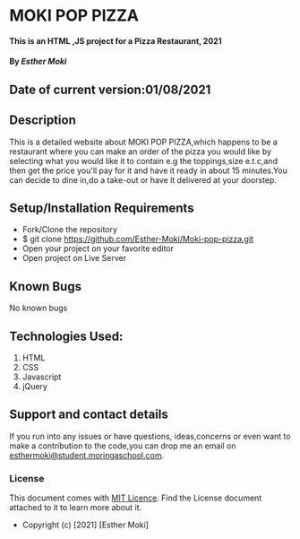 # MOKI POP PIZZA

#### This is an HTML ,JS project for a Pizza Restaurant, 2021

#### By *Esther Moki*
## Date of current version:01/08/2021

## Description
This is a detailed website about MOKI POP PIZZA,which happens to be a restaurant where you can make an order of the pizza you would like by selecting what you would like it to contain e.g the toppings,size e.t.c,and then get the price you'll pay for it and have it ready in about 15 minutes.You can decide to dine in,do a take-out or have it delivered at your doorstep.

## Setup/Installation Requirements
* Fork/Clone the repository
* $ git clone https://github.com/Esther-Moki/Moki-pop-pizza.git
* Open your project on your favorite editor
* Open project on Live Server

## Known Bugs
No known bugs
## Technologies Used:
 1. HTML
 2. CSS 
 3. Javascript
 4. jQuery

## Support and contact details
If you run into any issues or have questions, ideas,concerns or even want to make a contribution to the code,you can drop me an email on esthermoki@student.moringaschool.com.

### License
This document comes with <a href="https://https://github.com/Esther-Moki/Moki-pop-pizza/blob/master/LICENSE" target="_blank">MIT Licence</a>. Find the License document attached to it to learn more about it.
* Copyright (c) [2021] [Esther Moki]
